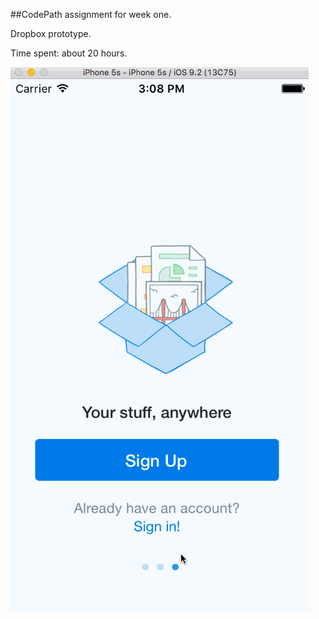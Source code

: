 ##CodePath assignment for week one.

Dropbox prototype. 

Time spent: about 20 hours.

![Screenshot](homework1.gif)